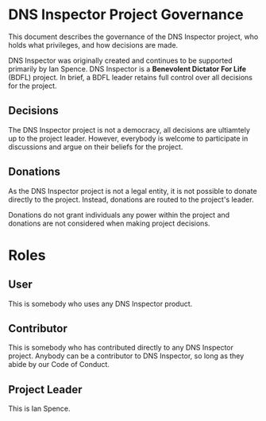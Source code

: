 # DNS Inspector Project Governance

This document describes the governance of the DNS Inspector project, who holds what privileges, and how decisions are made.

DNS Inspector was originally created and continues to be supported primarily by Ian Spence. DNS Inspector is a **Benevolent Dictator For Life** (BDFL) project. In brief, a BDFL leader retains full control over all decisions for the project.

## Decisions

The DNS Inspector project is not a democracy, all decisions are ultiamtely up to the project leader. However, everybody is welcome to participate in discussions and argue on their beliefs for the project.

## Donations

As the DNS Inspector project is not a legal entity, it is not possible to donate directly to the project. Instead, donations are routed to the project's leader.

Donations do not grant individuals any power within the project and donations are not considered when making project decisions.

# Roles

## User

This is somebody who uses any DNS Inspector product.

## Contributor

This is somebody who has contributed directly to any DNS Inspector project. Anybody can be a contributor to DNS Inspector, so long as they abide by our Code of Conduct.

## Project Leader

This is Ian Spence.
